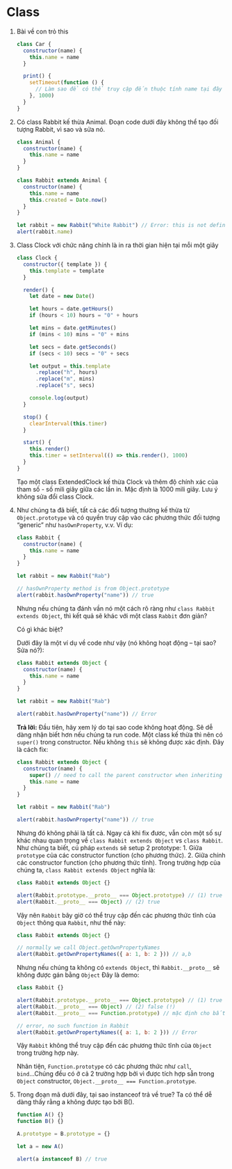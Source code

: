 # Class

1. Bài về con trỏ this

   ```javascript
   class Car {
     constructor(name) {
       this.name = name
     }

     print() {
       setTimeout(function () {
         // Làm sao để có thể truy cập đến thuộc tính name tại đây
       }, 1000)
     }
   }
   ```

2. Có class Rabbit kế thừa Animal. Đoạn code dưới đây không thể tạo đối tượng Rabbit, vì sao và sửa nó.

   ```javascript
   class Animal {
     constructor(name) {
       this.name = name
     }
   }

   class Rabbit extends Animal {
     constructor(name) {
       this.name = name
       this.created = Date.now()
     }
   }

   let rabbit = new Rabbit("White Rabbit") // Error: this is not defined
   alert(rabbit.name)
   ```

3. Class Clock với chức năng chính là in ra thời gian hiện tại mỗi một giây

   ```javascript
   class Clock {
     constructor({ template }) {
       this.template = template
     }

     render() {
       let date = new Date()

       let hours = date.getHours()
       if (hours < 10) hours = "0" + hours

       let mins = date.getMinutes()
       if (mins < 10) mins = "0" + mins

       let secs = date.getSeconds()
       if (secs < 10) secs = "0" + secs

       let output = this.template
         .replace("h", hours)
         .replace("m", mins)
         .replace("s", secs)

       console.log(output)
     }

     stop() {
       clearInterval(this.timer)
     }

     start() {
       this.render()
       this.timer = setInterval(() => this.render(), 1000)
     }
   }
   ```

   Tạo một class ExtendedClock kế thừa Clock và thêm độ chính xác của tham số - số mili giây giữa các lần in. Mặc định là 1000 mili giây. Lưu ý không sửa đổi class Clock.

4. Như chúng ta đã biết, tất cả các đối tượng thường kế thừa từ `Object.prototype` và có quyền truy cập vào các phương thức đối tượng “generic” như `hasOwnProperty`, v.v.
   Ví dụ:

   ```javascript
   class Rabbit {
     constructor(name) {
       this.name = name
     }
   }

   let rabbit = new Rabbit("Rab")

   // hasOwnProperty method is from Object.prototype
   alert(rabbit.hasOwnProperty("name")) // true
   ```

   Nhưng nếu chúng ta đánh vần nó một cách rõ ràng như `class Rabbit extends Object`, thì kết quả sẽ khác với một class `Rabbit` đơn giản?

   Có gì khác biệt?

   Dưới đây là một ví dụ về code như vậy (nó không hoạt động – tại sao? Sửa nó?):

   ```javascript
   class Rabbit extends Object {
     constructor(name) {
       this.name = name
     }
   }

   let rabbit = new Rabbit("Rab")

   alert(rabbit.hasOwnProperty("name")) // Error
   ```

   **Trả lời:**
   Đầu tiên, hãy xem lý do tại sao code không hoạt động.
   Sẽ dễ dàng nhận biết hơn nếu chúng ta run code. Một class kế thừa thì nên có `super()` trong constructor. Nếu không `this` sẽ không được xác định.
   Đây là cách fix:

   ```javascript
   class Rabbit extends Object {
     constructor(name) {
       super() // need to call the parent constructor when inheriting
       this.name = name
     }
   }

   let rabbit = new Rabbit("Rab")

   alert(rabbit.hasOwnProperty("name")) // true
   ```

   Nhưng đó không phải là tất cả.
   Ngay cả khi fix đươc, vẫn còn một số sự khác nhau quan trọng về `class Rabbit extends Object` vs `class Rabbit`.
   Như chúng ta biết, cú pháp `extends` sẽ setup 2 prototype: 1. Giữa `prototype` của các constructor function (cho phương thức). 2. Giữa chính các constructor function (cho phương thức tĩnh).
   Trong trường hợp của chúng ta, `class Rabbit extends Object` nghĩa là:

   ```javascript
   class Rabbit extends Object {}

   alert(Rabbit.prototype.__proto__ === Object.prototype) // (1) true
   alert(Rabbit.__proto__ === Object) // (2) true
   ```

   Vậy nên `Rabbit` bây giờ có thể truy cập đến các phương thức tĩnh của `Object` thông qua `Rabbit`, như thế này:

   ```javascript
   class Rabbit extends Object {}

   // normally we call Object.getOwnPropertyNames
   alert(Rabbit.getOwnPropertyNames({ a: 1, b: 2 })) // a,b
   ```

   Nhưng nếu chúng ta không có `extends Object`, thì `Rabbit.__proto__` sẽ không được gán bằng `Object`
   Đây là demo:

   ```javascript
   class Rabbit {}

   alert(Rabbit.prototype.__proto__ === Object.prototype) // (1) true
   alert(Rabbit.__proto__ === Object) // (2) false (!)
   alert(Rabbit.__proto__ === Function.prototype) // mặc định cho bất cứ function nào

   // error, no such function in Rabbit
   alert(Rabbit.getOwnPropertyNames({ a: 1, b: 2 })) // Error
   ```

   Vậy `Rabbit` không thể truy cập đến các phương thức tĩnh của `Object` trong trường hợp này.

   Nhân tiện, `Function.prototype` có các phương thức như `call`, `bind`...Chúng đều có ở cả 2 trường hợp bởi vì được tích hợp sẵn trong `Object` constructor, `Object.__proto__ === Function.prototype`.

5. Trong đoạn mã dưới đây, tại sao instanceof trả về true? Ta có thể dễ dàng thấy rằng a không được tạo bởi B().

   ```javascript
   function A() {}
   function B() {}

   A.prototype = B.prototype = {}

   let a = new A()

   alert(a instanceof B) // true
   ```

